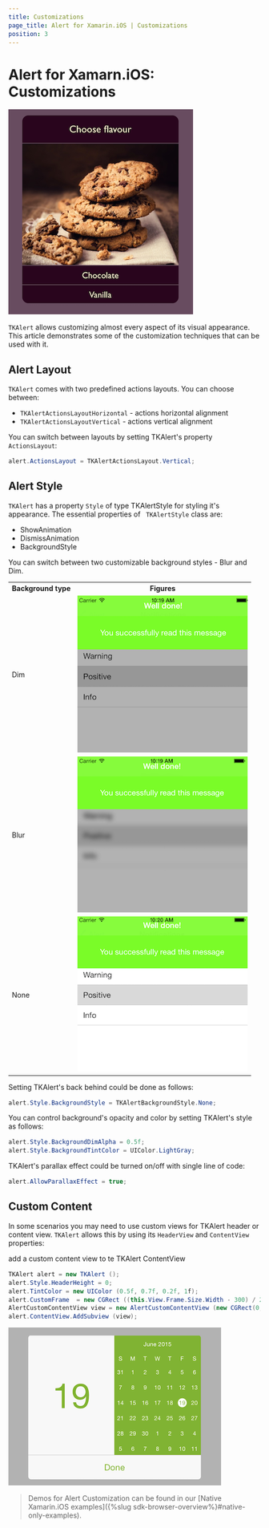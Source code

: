 ```yaml
---
title: Customizations
page_title: Alert for Xamarin.iOS | Customizations
position: 3
---
```


# Alert for Xamarn.iOS: Customizations

<img src="../images/alert-customization001.png"/>

<code>TKAlert</code> allows customizing almost every aspect of its visual appearance. This article demonstrates some of the customization techniques that can be used with it.

## Alert Layout

<code>TKAlert</code> comes with two predefined actions layouts. You can choose between:
- <code>TKAlertActionsLayoutHorizontal</code> - actions horizontal alignment
- <code>TKAlertActionsLayoutVertical</code> - actions vertical alignment

You can switch between layouts by setting TKAlert's property <code>ActionsLayout</code>:

```C#
alert.ActionsLayout = TKAlertActionsLayout.Vertical;
```

## Alert Style

<code>TKAlert</code> has a property <code>Style</code> of type TKAlertStyle for styling it's appearance. The essential properties of <code> TKAlertStyle</code> class are:

<ul> 
  <li>ShowAnimation</li>
  <li>DismissAnimation</li>
  <li>BackgroundStyle</li>
</ul>

You can switch between two customizable background styles - Blur and Dim. 
<table>

<tr>
<th>Background type</th>
<th>Figures</th>
</tr>

<tr>
<td>Dim</td>
<td><img src="../images/alert-customization004.png"></td>
</tr>

<tr>
<td>Blur</td>
<td><img src="../images/alert-customization005.png"></td>
</tr>

<tr>
<td>None</td>
<td><img src="../images/alert-customization003.png"></td>
</tr>

</table>

Setting TKAlert's back behind could be done as follows:

```C#
alert.Style.BackgroundStyle = TKAlertBackgroundStyle.None;
```

You can control background's opacity and color by setting TKAlert's style as follows:

```C#
alert.Style.BackgroundDimAlpha = 0.5f;
alert.Style.BackgroundTintColor = UIColor.LightGray;
```

TKAlert's parallax effect could be turned on/off with single line of code:

```C#
alert.AllowParallaxEffect = true;
```

## Custom Content

In some scenarios you may need to use custom views for TKAlert header or content view. <code>TKAlert</code> allows this by using its <code>HeaderView</code> and <code>ContentView </code> properties:

add a custom content view to te TKAlert ContentView

```C#
TKAlert alert = new TKAlert ();
alert.Style.HeaderHeight = 0;
alert.TintColor = new UIColor (0.5f, 0.7f, 0.2f, 1f);
alert.CustomFrame  = new CGRect ((this.View.Frame.Size.Width - 300) / 2, 100, 300, 250);
AlertCustomContentView view = new AlertCustomContentView (new CGRect(0, 0, 300, 210));
alert.ContentView.AddSubview (view);
```

<img src="../images/alert-customization002.png" >

> Demos for Alert Customization can be found in our [Native Xamarin.iOS examples]({%slug sdk-browser-overview%}#native-only-examples).

